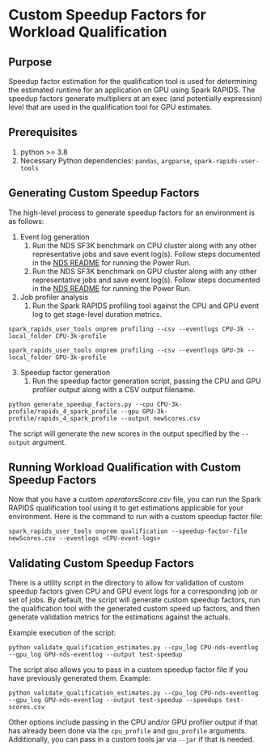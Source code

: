 # Custom Speedup Factors for Workload Qualification

## Purpose

Speedup factor estimation for the qualification tool is used for determining the estimated runtime for an application on GPU using Spark RAPIDS.  The speedup factors generate multipliers at an exec (and potentially expression) level that are used in the qualification tool for GPU estimates.

## Prerequisites

1. python >= 3.8
2. Necessary Python dependencies: `pandas`, `argparse`, `spark-rapids-user-tools`

## Generating Custom Speedup Factors

The high-level process to generate speedup factors for an environment is as follows:

1. Event log generation
   1. Run the NDS SF3K benchmark on CPU cluster along with any other representative jobs and save event log(s).  Follow steps documented in the [NDS README](https://github.com/NVIDIA/spark-rapids-benchmarks/blob/dev/nds/README.md) for running the Power Run.
   2. Run the NDS SF3K benchmark on GPU cluster along with any other representative jobs and save event log(s).  Follow steps documented in the [NDS README](https://github.com/NVIDIA/spark-rapids-benchmarks/blob/dev/nds/README.md) for running the Power Run.
2. Job profiler analysis
   1. Run the Spark RAPIDS profiling tool against the CPU and GPU event log to get stage-level duration metrics.
```
spark_rapids_user_tools onprem profiling --csv --eventlogs CPU-3k --local_folder CPU-3k-profile

spark_rapids_user_tools onprem profiling --csv --eventlogs GPU-3k --local_folder GPU-3k-profile
```
3. Speedup factor generation
   1. Run the speedup factor generation script, passing the CPU and GPU profiler output along with a CSV output filename.
```
python generate_speedup_factors.py --cpu CPU-3k-profile/rapids_4_spark_profile --gpu GPU-3k-profile/rapids_4_spark_profile --output newScores.csv
```

The script will generate the new scores in the output specified by the `--output` argument.

## Running Workload Qualification with Custom Speedup Factors

Now that you have a custom *operatorsScore.csv* file, you can run the Spark RAPIDS qualification tool using it to get estimations applicable for your environment.  Here is the command to run with a custom speedup factor file:
```
spark_rapids_user_tools onprem qualification --speedup-factor-file newScores.csv --eventlogs <CPU-event-logs>
```

## Validating Custom Speedup Factors

There is a utility script in the directory to allow for validation of custom speedup factors given CPU and GPU event logs for a corresponding job or set of jobs.  By default, the script will generate custom speedup factors, run the qualification tool with the generated custom speed up factors, and then generate validation metrics for the estimations against the actuals.

Example execution of the script:
```
python validate_qualification_estimates.py --cpu_log CPU-nds-eventlog --gpu_log GPU-nds-eventlog --output test-speedup
```

The script also allows you to pass in a custom speedup factor file if you have previously generated them.  Example:
```
python validate_qualification_estimates.py --cpu_log CPU-nds-eventlog --gpu_log GPU-nds-eventlog --output test-speedup --speedups test-scores.csv
```

Other options include passing in the CPU and/or GPU profiler output if that has already been done via the `cpu_profile` and `gpu_profile` arguments.  Additionally, you can pass in a custom tools jar via `--jar` if that is needed.
